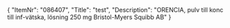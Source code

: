 {
  "ItemNr": "086407",
  "Title": "test",
  "Description": "ORENCIA, pulv till konc till inf-vätska, lösning 250 mg Bristol-Myers Squibb AB"
}
